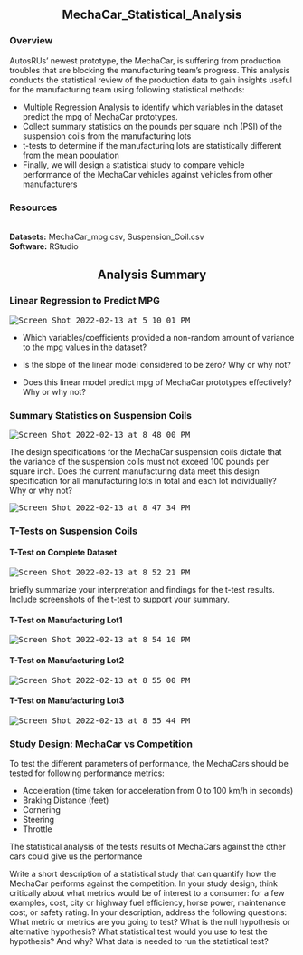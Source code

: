 <h2> <p align=center>MechaCar_Statistical_Analysis</p> </h2>

<h3> Overview</h3> 

AutosRUs’ newest prototype, the MechaCar, is suffering from production troubles that are blocking the manufacturing team’s progress. This analysis conducts the statistical review of the production data to gain insights useful for the manufacturing team using following statistical methods:

- Multiple Regression Analysis to identify which variables in the dataset predict the mpg of MechaCar prototypes.
- Collect summary statistics on the pounds per square inch (PSI) of the suspension coils from the manufacturing lots
- t-tests to determine if the manufacturing lots are statistically different from the mean population
- Finally, we will design a statistical study to compare vehicle performance of the MechaCar vehicles against vehicles from other manufacturers


<h3> Resources </h3>

<br>**Datasets:** MechaCar_mpg.csv, Suspension_Coil.csv
<br>**Software:** RStudio

<h2><p align=center> Analysis Summary </p> </h2>

<h3> Linear Regression to Predict MPG </h3>

<kbd>

  ![Screen Shot 2022-02-13 at 5 10 01 PM](https://user-images.githubusercontent.com/90424752/153784280-39b5a458-32ab-478a-a456-9fd97ef6e679.png)

  
</kbd>



- Which variables/coefficients provided a non-random amount of variance to the mpg values in the dataset?


- Is the slope of the linear model considered to be zero? Why or why not?


- Does this linear model predict mpg of MechaCar prototypes effectively? Why or why not?

<h3> Summary Statistics on Suspension Coils </h3>
<kbd>
  
 ![Screen Shot 2022-02-13 at 8 48 00 PM](https://user-images.githubusercontent.com/90424752/153801771-e706869e-8c26-4c6c-b7a3-948c25f440dd.png)

  
  
</kbd>

The design specifications for the MechaCar suspension coils dictate that the variance of the suspension coils must not exceed 100 pounds per square inch. Does the current manufacturing data meet this design specification for all manufacturing lots in total and each lot individually? Why or why not?

<kbd>

  ![Screen Shot 2022-02-13 at 8 47 34 PM](https://user-images.githubusercontent.com/90424752/153801712-712b8b27-dc1b-40eb-9c27-636971d5dd59.png)

  
</kbd>


<h3> T-Tests on Suspension Coils  </h3>

<h4> T-Test on Complete Dataset </h4>

<kbd>
  
  ![Screen Shot 2022-02-13 at 8 52 21 PM](https://user-images.githubusercontent.com/90424752/153802254-d26b09a7-63d7-40ec-ad9a-dd6c76455447.png)
  
</kbd>


briefly summarize your interpretation and findings for the t-test results. Include screenshots of the t-test to support your summary.
<h4> T-Test on Manufacturing Lot1 </h4>

<kbd>
  
  ![Screen Shot 2022-02-13 at 8 54 10 PM](https://user-images.githubusercontent.com/90424752/153802336-5ae913f8-d1c7-4dd2-b450-a1bca686ccfb.png)

  
</kbd>

<h4> T-Test on Manufacturing Lot2 </h4>
<kbd>
  

  ![Screen Shot 2022-02-13 at 8 55 00 PM](https://user-images.githubusercontent.com/90424752/153802420-e43e0226-9cac-43cd-bd74-b1a89637b56a.png)

</kbd>

<h4> T-Test on Manufacturing Lot3 </h4>
<kbd>
  
  ![Screen Shot 2022-02-13 at 8 55 44 PM](https://user-images.githubusercontent.com/90424752/153802480-73f97560-5793-4a50-94fb-9f0b0d709e3f.png)


  
</kbd>
<h3> Study Design: MechaCar vs Competition </h3>

To test the different parameters of performance, the MechaCars should be tested for following performance metrics:

- Acceleration (time taken for acceleration from 0 to 100 km/h in seconds)
- Braking Distance (feet)
- Cornering 
- Steering
- Throttle

The statistical analysis of the tests results of MechaCars against the other cars could give us the performance 

Write a short description of a statistical study that can quantify how the MechaCar performs against the competition. In your study design, think critically about what metrics would be of interest to a consumer: for a few examples, cost, city or highway fuel efficiency, horse power, maintenance cost, or safety rating.
In your description, address the following questions:
What metric or metrics are you going to test?
What is the null hypothesis or alternative hypothesis?
What statistical test would you use to test the hypothesis? And why?
What data is needed to run the statistical test?


